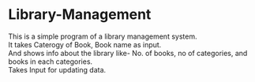 # Library-Management
This is a simple program of a library management system.
<br>
It takes Caterogy of Book, Book name as input.
<br>
And shows info about the library like-
        No. of books, no of categories, and books in each categories.
<br>
Takes Input for updating data.
